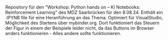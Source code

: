 Repository für den "Workshop: Python hands on – KI Notebooks: Reinforcement Learning" des MDZ Saarbrücken für den 8.08.24. 
Enthält ein .IPYNB file für eine Heranführung an das Thema.
Optimiert für VisualStudio, Möglichkeit des Startens über mybinder.org. Dort funktioniert das Steuern der Figur in einem der Beispiele leider nicht, da das Buttons im Browser anders funktionieren - Alles andere sollte funktionieren.
